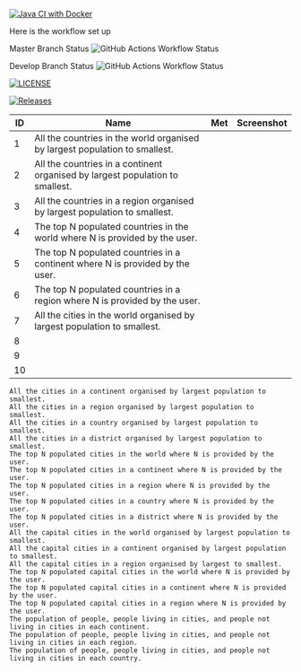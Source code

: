 [![Java CI with Docker](https://github.com/Neut-40646470/CourseWork-GroupE/actions/workflows/main.yml/badge.svg)](https://github.com/Neut-40646470/CourseWork-GroupE/actions/workflows/main.yml)

Here is the workflow set up

Master Branch Status ![GitHub Actions Workflow Status](https://img.shields.io/github/actions/workflow/status/Neut-40646470/CourseWork-GroupE/main.yml?branch=develop)

Develop Branch Status ![GitHub Actions Workflow Status](https://img.shields.io/github/actions/workflow/status/Neut-40646470/CourseWork-GroupE/main.yml?branch=develop)

[![LICENSE](https://img.shields.io/github/license/Neut-40646470/CourseWork-GroupE.svg?style=flat-square)](https://github.com/Neut-40646470/CourseWork-GroupE/blob/master/LICENSE)

[![Releases](https://img.shields.io/github/release/Neut-40646470/CourseWork-GroupE/all.svg?style=flat-square)](https://github.com/Neut-40646470/CourseWork-GroupE/releases)

| ID | Name                                                                          | Met | Screenshot |
|----|-------------------------------------------------------------------------------|-----|------------|
| 1  | All the countries in the world organised by largest population to smallest.   |     |            |
| 2  | All the countries in a continent organised by largest population to smallest. |     |            |
| 3  | All the countries in a region organised by largest population to smallest.    |     |            |
| 4  | The top N populated countries in the world where N is provided by the user.   |     |            | 
| 5  | The top N populated countries in a continent where N is provided by the user. |     |            | 
| 6  | The top N populated countries in a region where N is provided by the user.    |     |            | 
| 7  | All the cities in the world organised by largest population to smallest.      |     |            | 
| 8  |                                                                               |     |            | 
| 9  |                                                                               |     |            |
| 10 |                                                                               |     |            |




    
    All the cities in a continent organised by largest population to smallest.
    All the cities in a region organised by largest population to smallest.
    All the cities in a country organised by largest population to smallest.
    All the cities in a district organised by largest population to smallest.
    The top N populated cities in the world where N is provided by the user.
    The top N populated cities in a continent where N is provided by the user.
    The top N populated cities in a region where N is provided by the user.
    The top N populated cities in a country where N is provided by the user.
    The top N populated cities in a district where N is provided by the user.
    All the capital cities in the world organised by largest population to smallest.
    All the capital cities in a continent organised by largest population to smallest.
    All the capital cities in a region organised by largest to smallest.
    The top N populated capital cities in the world where N is provided by the user.
    The top N populated capital cities in a continent where N is provided by the user.
    The top N populated capital cities in a region where N is provided by the user.
    The population of people, people living in cities, and people not living in cities in each continent.
    The population of people, people living in cities, and people not living in cities in each region.
    The population of people, people living in cities, and people not living in cities in each country.
